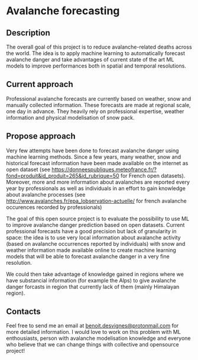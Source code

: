 # Avalanche forecasting

## Description
The overall goal of this project is to reduce avalanche-related deaths across the world. 
The idea is to apply machine learning to automatically forecast avalanche danger and take advantages of current state of the art ML models to improve performances both in spatial and temporal resolutions.

## Current approach

Professional avalanche forecasts are currently based on weather, snow and manually collected information. These forecasts are made at regional scale, one day in advance. They heavily rely on professional expertise, weather information and physical modelisation of snow pack.

## Propose approach
Very few attempts have been done to forecast avalanche danger using machine learning methods. Since a few years, many weather, snow and historical forecast information have been made available on the internet as open dataset (see https://donneespubliques.meteofrance.fr/?fond=produit&id_produit=265&id_rubrique=50 for French open datasets).
Moreover, more and more information about avalanches are reported every year by professionals as well as individuals in an effort to gain knowledge about avalanche processes (see http://www.avalanches.fr/epa_lobservation-actuelle/ for french avalanche occurences recorded by professionals)

The goal of this open source project is to evaluate the possibility to use ML to improve avalanche danger prediction based on open datasets.
Current professional forecasts have a good precision but lack of granularity in space: the idea is to use very local information about avalanche activity (based on avalanche occurrences reported by individuals) with snow and weather information made available online to create machine learning models that will be able to forecast avalanche danger in a very fine resolution.

We could then take advantage of knowledge gained in regions where we have substancial information (for example the Alps) to give avalanche danger forcasts in region that currently lack of them (mainly Himalayan region).

## Contacts

Feel free to send me an email at benoit.desvignes@protonmail.com for more detailed information. I would love to work on this problem with ML enthousiasts, person with avalanche modelisation knowledge and everyone who believe that we can change things with collective and opensource project!
